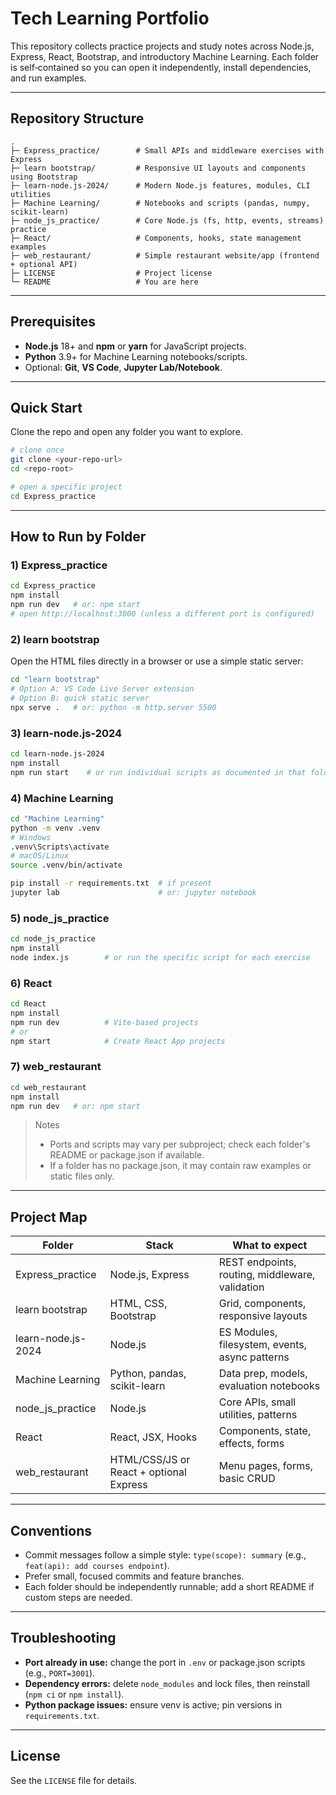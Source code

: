 # Tech Learning Portfolio

This repository collects practice projects and study notes across Node.js, Express, React, Bootstrap, and introductory Machine Learning. Each folder is self‑contained so you can open it independently, install dependencies, and run examples.

---

## Repository Structure
```
.
├─ Express_practice/        # Small APIs and middleware exercises with Express
├─ learn bootstrap/         # Responsive UI layouts and components using Bootstrap
├─ learn-node.js-2024/      # Modern Node.js features, modules, CLI utilities
├─ Machine Learning/        # Notebooks and scripts (pandas, numpy, scikit-learn)
├─ node_js_practice/        # Core Node.js (fs, http, events, streams) practice
├─ React/                   # Components, hooks, state management examples
├─ web_restaurant/          # Simple restaurant website/app (frontend + optional API)
├─ LICENSE                  # Project license
└─ README                   # You are here
```

---

## Prerequisites
- **Node.js** 18+ and **npm** or **yarn** for JavaScript projects.
- **Python** 3.9+ for Machine Learning notebooks/scripts.
- Optional: **Git**, **VS Code**, **Jupyter Lab/Notebook**.

---

## Quick Start
Clone the repo and open any folder you want to explore.
```bash
# clone once
git clone <your-repo-url>
cd <repo-root>

# open a specific project
cd Express_practice
```

---

## How to Run by Folder
### 1) Express_practice
```bash
cd Express_practice
npm install
npm run dev   # or: npm start
# open http://localhost:3000 (unless a different port is configured)
```

### 2) learn bootstrap
Open the HTML files directly in a browser or use a simple static server:
```bash
cd "learn bootstrap"
# Option A: VS Code Live Server extension
# Option B: quick static server
npx serve .   # or: python -m http.server 5500
```

### 3) learn-node.js-2024
```bash
cd learn-node.js-2024
npm install
npm run start    # or run individual scripts as documented in that folder
```

### 4) Machine Learning
```bash
cd "Machine Learning"
python -m venv .venv
# Windows
.venv\Scripts\activate
# macOS/Linux
source .venv/bin/activate

pip install -r requirements.txt  # if present
jupyter lab                      # or: jupyter notebook
```

### 5) node_js_practice
```bash
cd node_js_practice
npm install
node index.js        # or run the specific script for each exercise
```

### 6) React
```bash
cd React
npm install
npm run dev          # Vite-based projects
# or
npm start            # Create React App projects
```

### 7) web_restaurant
```bash
cd web_restaurant
npm install
npm run dev   # or: npm start
```

> Notes
> - Ports and scripts may vary per subproject; check each folder's README or package.json if available.
> - If a folder has no package.json, it may contain raw examples or static files only.

---

## Project Map
| Folder | Stack | What to expect |
|---|---|---|
| Express_practice | Node.js, Express | REST endpoints, routing, middleware, validation |
| learn bootstrap | HTML, CSS, Bootstrap | Grid, components, responsive layouts |
| learn-node.js-2024 | Node.js | ES Modules, filesystem, events, async patterns |
| Machine Learning | Python, pandas, scikit-learn | Data prep, models, evaluation notebooks |
| node_js_practice | Node.js | Core APIs, small utilities, patterns |
| React | React, JSX, Hooks | Components, state, effects, forms |
| web_restaurant | HTML/CSS/JS or React + optional Express | Menu pages, forms, basic CRUD |

---

## Conventions
- Commit messages follow a simple style: `type(scope): summary` (e.g., `feat(api): add courses endpoint`).
- Prefer small, focused commits and feature branches.
- Each folder should be independently runnable; add a short README if custom steps are needed.

---

## Troubleshooting
- **Port already in use:** change the port in `.env` or package.json scripts (e.g., `PORT=3001`).
- **Dependency errors:** delete `node_modules` and lock files, then reinstall (`npm ci` or `npm install`).
- **Python package issues:** ensure venv is active; pin versions in `requirements.txt`.

---

## License
See the `LICENSE` file for details.

